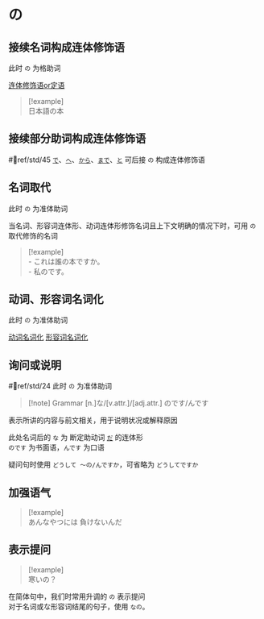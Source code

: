 # の  

## 接续名词构成连体修饰语

此时 `の` 为格助词

[连体修饰语or定语](../9.sentence_pattern/连体修饰语or定语.md)

> [!example]  
> 日本語の本  

## 接续部分助词构成连体修饰语

 #📖ref/std/45
[`で`](で.md)、[`へ`](へ.md)、[`から`](から.md)、[`まで`](まで.md)、[`と`](と.md) 可后接 `の` 构成连体修饰语

## 名词取代  

此时 `の` 为准体助词  

当名词、形容词连体形、动词连体形修饰名词且上下文明确的情况下时，可用 `の` 取代修饰的名词
> [!example]  
> \- これは誰の本ですか。  
> \- 私のです。  

## 动词、形容词名词化  

此时 `の` 为准体助词  

 [动词名词化](../1.verb/动词名词化.md)
 [形容词名词化](../2.adj/形容词名词化.md)

## 询问或说明

 #📖ref/std/24
 此时 `の` 为准体助词  

> [!note] Grammar
> [n.]な/[v.attr.]/[adj.attr.] のです/んです

表示所讲的内容与前文相关，用于说明状况或解释原因  

此处名词后的 `な` 为 断定助动词 [`だ`](../5.auxi_verb/だ.md) 的连体形  
`のです` 为书面语，`んです` 为口语

疑问句时使用 `どうして ～の/んですか`，可省略为 `どうしてですか`  

## 加强语气

> [!example]  
> あんなやつには 負けないんだ  

## 表示提问

> [!example]  
> 寒いの？  

在简体句中，我们时常用升调的 `の` 表示提问  
对于名词或な形容词结尾的句子，使用 `なの`。
